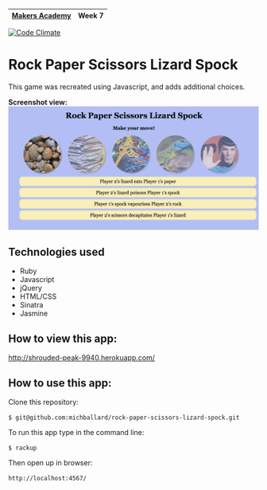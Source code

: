 | [Makers Academy](http://www.makersacademy.com) | Week 7 | 
| ------ | ------ | 

[![Code Climate](https://codeclimate.com/github/michballard/rock-paper-scissors-lizard-spock/badges/gpa.svg)](https://codeclimate.com/github/michballard/rock-paper-scissors-lizard-spock)

Rock Paper Scissors Lizard Spock
================================

This game was recreated using Javascript, and adds additional choices.

<strong>Screenshot view:</strong>
![Screenshot](/public/images/screenshot.png)

Technologies used
-----------------
- Ruby
- Javascript
- jQuery
- HTML/CSS
- Sinatra
- Jasmine

How to view this app:
---------------------
http://shrouded-peak-9940.herokuapp.com/


How to use this app:
--------------------
Clone this repository:
```shell
$ git@github.com:michballard/rock-paper-scissors-lizard-spock.git
```

To run this app type in the command line:
```shell
$ rackup
```

Then open up in browser:
```
http://localhost:4567/
```